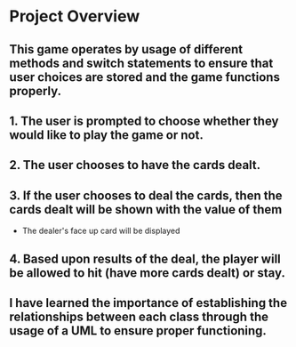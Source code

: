 # Project Overview

## This game operates by usage of different methods and switch statements to ensure that user choices are stored and the game functions properly.

## 1. The user is prompted to choose whether they would like to play the game or not.
## 2. The user chooses to have the cards dealt.
## 3. If the user chooses to deal the cards, then the cards dealt will be shown with the value of them
* The dealer's face up card will be displayed
## 4. Based upon results of the deal, the player will be allowed to hit (have more cards dealt) or stay. 

## I have learned the importance of establishing the relationships between each class through the usage of a UML to ensure proper functioning.
